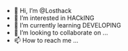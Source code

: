 - 👋 Hi, I’m @Losthack
- 👀 I’m interested in HACkING 
- 🌱 I’m currently learning DEVELOPING
- 💞️ I’m looking to collaborate on ...
- 📫 How to reach me ...

<!---
Losthack/Losthack is a ✨ special ✨ repository because its `README.md` (this file) appears on your GitHub profile.
You can click the Preview link to take a look at your changes.
--->
